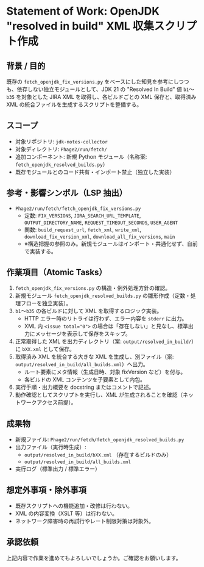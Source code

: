 # Statement of Work: OpenJDK "resolved in build" XML 収集スクリプト作成

## 背景 / 目的
既存の `fetch_openjdk_fix_versions.py` をベースにした知見を参考にしつつも、依存しない独立モジュールとして、JDK 21 の "Resolved In Build" 値 `b1`〜`b35` を対象とした JIRA XML を取得し、各ビルドごとの XML 保存と、取得済み XML の統合ファイルを生成するスクリプトを整備する。

## スコープ
- 対象リポジトリ: `jdk-notes-collector`
- 対象ディレクトリ: `Phage2/run/fetch/`
- 追加コンポーネント: 新規 Python モジュール（名称案: `fetch_openjdk_resolved_builds.py`）
- 既存モジュールとのコード共有・インポート禁止（独立した実装）

## 参考・影響シンボル（LSP 抽出）
- `Phage2/run/fetch/fetch_openjdk_fix_versions.py`
  - 定数: `FIX_VERSIONS`, `JIRA_SEARCH_URL_TEMPLATE`, `OUTPUT_DIRECTORY_NAME`, `REQUEST_TIMEOUT_SECONDS`, `USER_AGENT`
  - 関数: `build_request_url`, `fetch_xml`, `write_xml`, `download_fix_version_xml`, `download_all_fix_versions`, `main`
  - ※構造把握の参照のみ。新規モジュールはインポート・共通化せず、自前で実装する。

## 作業項目（Atomic Tasks）
1. `fetch_openjdk_fix_versions.py` の構造・例外処理方針の確認。
2. 新規モジュール `fetch_openjdk_resolved_builds.py` の雛形作成（定数・処理フローを独立実装）。
3. `b1`〜`b35` の各ビルドに対して XML を取得するロジック実装。
   - HTTP エラー時のリトライは行わず、エラー内容を `stderr` に出力。
   - XML 内 `<issue total="0">` の場合は「存在しない」と見なし、標準出力にメッセージを表示して保存をスキップ。
4. 正常取得した XML を出力ディレクトリ（案: `output/resolved_in_build/`）に `bXX.xml` として保存。
5. 取得済み XML を統合する大きな XML を生成し、別ファイル（案: `output/resolved_in_build/all_builds.xml`）へ出力。
   - ルート要素にメタ情報（生成日時、対象 fixVersion など）を付与。
   - 各ビルドの XML コンテンツを子要素として内包。
6. 実行手順・出力概要を docstring またはコメントで記述。
7. 動作確認としてスクリプトを実行し、XML が生成されることを確認（ネットワークアクセス前提）。

## 成果物
- 新規ファイル: `Phage2/run/fetch/fetch_openjdk_resolved_builds.py`
- 出力ファイル（実行時生成）:
  - `output/resolved_in_build/bXX.xml` （存在するビルドのみ）
  - `output/resolved_in_build/all_builds.xml`
- 実行ログ（標準出力 / 標準エラー）

## 想定外事項・除外事項
- 既存スクリプトへの機能追加・改修は行わない。
- XML の内容変換（XSLT 等）は行わない。
- ネットワーク障害時の再試行やレート制限対策は対象外。

## 承認依頼
上記内容で作業を進めてもよろしいでしょうか。ご確認をお願いします。
